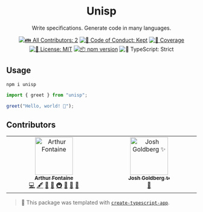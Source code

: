 <h1 align="center">Unisp</h1>

<p align="center">Write specifications. Generate code in many languages.</p>

<p align="center">
	<!-- prettier-ignore-start -->
	<!-- ALL-CONTRIBUTORS-BADGE:START - Do not remove or modify this section -->
	<a href="#contributors" target="_blank"><img alt="👪 All Contributors: 2" src="https://img.shields.io/badge/%F0%9F%91%AA_all_contributors-2-21bb42.svg" /></a>
<!-- ALL-CONTRIBUTORS-BADGE:END -->
	<!-- prettier-ignore-end -->
	<a href="https://github.com/arthur-fontaine/unisp/blob/main/.github/CODE_OF_CONDUCT.md" target="_blank"><img alt="🤝 Code of Conduct: Kept" src="https://img.shields.io/badge/%F0%9F%A4%9D_code_of_conduct-kept-21bb42" /></a>
	<a href="https://codecov.io/gh/arthur-fontaine/unisp" target="_blank"><img alt="🧪 Coverage" src="https://img.shields.io/codecov/c/github/arthur-fontaine/unisp?label=%F0%9F%A7%AA%20coverage" /></a>
	<a href="https://github.com/arthur-fontaine/unisp/blob/main/LICENSE.md" target="_blank"><img alt="📝 License: MIT" src="https://img.shields.io/badge/%F0%9F%93%9D_license-MIT-21bb42.svg"></a>
	<a href="http://npmjs.com/package/unisp"><img alt="📦 npm version" src="https://img.shields.io/npm/v/unisp?color=21bb42&label=%F0%9F%93%A6%20npm" /></a>
	<img alt="💪 TypeScript: Strict" src="https://img.shields.io/badge/%F0%9F%92%AA_typescript-strict-21bb42.svg" />
</p>

## Usage

```shell
npm i unisp
```

```ts
import { greet } from "unisp";

greet("Hello, world! 💖");
```

## Contributors

<!-- spellchecker: disable -->
<!-- ALL-CONTRIBUTORS-LIST:START - Do not remove or modify this section -->
<!-- prettier-ignore-start -->
<!-- markdownlint-disable -->
<table>
  <tbody>
    <tr>
      <td align="center" valign="top" width="14.28%"><a href="https://arthurfontaine.fr/"><img src="https://avatars.githubusercontent.com/u/57626613?v=4?s=100" width="100px;" alt="Arthur Fontaine"/><br /><sub><b>Arthur Fontaine</b></sub></a><br /><a href="https://github.com/arthur-fontaine/unisp/commits?author=arthur-fontaine" title="Code">💻</a> <a href="#content-arthur-fontaine" title="Content">🖋</a> <a href="https://github.com/arthur-fontaine/unisp/commits?author=arthur-fontaine" title="Documentation">📖</a> <a href="#ideas-arthur-fontaine" title="Ideas, Planning, & Feedback">🤔</a> <a href="#infra-arthur-fontaine" title="Infrastructure (Hosting, Build-Tools, etc)">🚇</a> <a href="#maintenance-arthur-fontaine" title="Maintenance">🚧</a> <a href="#projectManagement-arthur-fontaine" title="Project Management">📆</a> <a href="#tool-arthur-fontaine" title="Tools">🔧</a></td>
      <td align="center" valign="top" width="14.28%"><a href="http://www.joshuakgoldberg.com/"><img src="https://avatars.githubusercontent.com/u/3335181?v=4?s=100" width="100px;" alt="Josh Goldberg ✨"/><br /><sub><b>Josh Goldberg ✨</b></sub></a><br /><a href="#tool-JoshuaKGoldberg" title="Tools">🔧</a></td>
    </tr>
  </tbody>
</table>

<!-- markdownlint-restore -->
<!-- prettier-ignore-end -->

<!-- ALL-CONTRIBUTORS-LIST:END -->
<!-- spellchecker: enable -->

<!-- You can remove this notice if you don't want it 🙂 no worries! -->

> 💙 This package was templated with [`create-typescript-app`](https://github.com/JoshuaKGoldberg/create-typescript-app).
